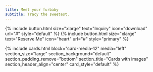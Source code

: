```yaml
---
title: Meet your furbaby
subtitle: Tracy the sweetest.
---
```


{% include button.html size="xlarge" text="Inquiry" icon="download" url="#" style="default" %} {% include button.html size="xlarge" text="Reserve Me" icon="heart" url="#" style="primary" %}

{% include cards.html 
  block="card-media-12" 
  media="left" 
  section_size="large"
  section_background="default"
  section_padding_remove="bottom"
  section_title="Cards with images"
  section_header_align="center"
  card_style="default"
%}